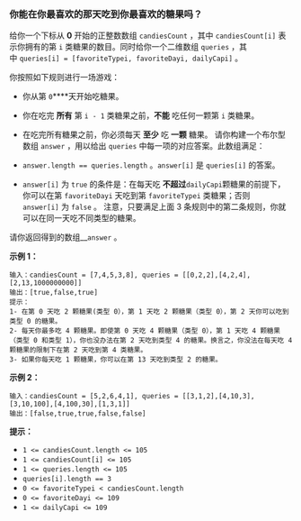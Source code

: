 ### 你能在你最喜欢的那天吃到你最喜欢的糖果吗？ ###
给你一个下标从 **0** 开始的正整数数组 `candiesCount` ，其中 `candiesCount[i]` 表示你拥有的第 `i` 类糖果的数目。同时给你一个二维数组 `queries` ，其中 `queries[i] = [favoriteTypei, favoriteDayi, dailyCapi]` 。

你按照如下规则进行一场游戏：

* 你从第 `0`****天开始吃糖果。
* 你在吃完 **所有** 第 `i - 1` 类糖果之前，**不能** 吃任何一颗第 `i` 类糖果。
* 在吃完所有糖果之前，你必须每天 **至少** 吃 **一颗** 糖果。
请你构建一个布尔型数组 `answer` ，用以给出 `queries` 中每一项的对应答案。此数组满足：

* `answer.length == queries.length` 。`answer[i]` 是 `queries[i]` 的答案。
* `answer[i]` 为 `true` 的条件是：在每天吃 **不超过**`dailyCapi`颗糖果的前提下，你可以在第 `favoriteDayi` 天吃到第 `favoriteTypei` 类糖果；否则 `answer[i]` 为 `false` 。
注意，只要满足上面 3 条规则中的第二条规则，你就可以在同一天吃不同类型的糖果。

请你返回得到的数组__`answer` 。



**示例 1：**

```
输入：candiesCount = [7,4,5,3,8], queries = [[0,2,2],[4,2,4],[2,13,1000000000]]
输出：[true,false,true]
提示：
1- 在第 0 天吃 2 颗糖果(类型 0），第 1 天吃 2 颗糖果（类型 0），第 2 天你可以吃到类型 0 的糖果。
2- 每天你最多吃 4 颗糖果。即使第 0 天吃 4 颗糖果（类型 0），第 1 天吃 4 颗糖果（类型 0 和类型 1），你也没办法在第 2 天吃到类型 4 的糖果。换言之，你没法在每天吃 4 颗糖果的限制下在第 2 天吃到第 4 类糖果。
3- 如果你每天吃 1 颗糖果，你可以在第 13 天吃到类型 2 的糖果。
```

**示例 2：**

```
输入：candiesCount = [5,2,6,4,1], queries = [[3,1,2],[4,10,3],[3,10,100],[4,100,30],[1,3,1]]
输出：[false,true,true,false,false]
```



**提示：**

* `1 <= candiesCount.length <= 105`
* `1 <= candiesCount[i] <= 105`
* `1 <= queries.length <= 105`
* `queries[i].length == 3`
* `0 <= favoriteTypei < candiesCount.length`
* `0 <= favoriteDayi <= 109`
* `1 <= dailyCapi <= 109`

